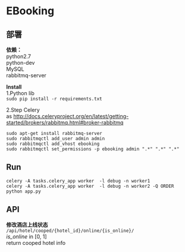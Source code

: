 # EBooking

## 部署
**依赖：**  
python2.7  
python-dev  
MySQL  
rabbitmq-server  

**Install**  
1.Python lib  
``sudo pip install -r requirements.txt``  

2.Step Celery  
as http://docs.celeryproject.org/en/latest/getting-started/brokers/rabbitmq.html#broker-rabbitmq  

``sudo apt-get install rabbitmq-server``  
``sudo rabbitmqctl add_user admin admin``  
``sudo rabbitmqctl add_vhost ebooking``  
``sudo rabbitmqctl set_permissions -p ebooking admin ".*" ".*" ".*"``  


## Run  
``celery -A tasks.celery_app worker  -l debug -n worker1``  
``celery -A tasks.celery_app worker  -l debug -n worker2 -Q ORDER``  
``python app.py``  

## API  
**修改酒店上线状态**  
``/api/hotel/cooped/{hotel_id}/online/{is_online}/``  
*is_online* in [0, 1]  
return cooped hotel info  

